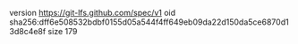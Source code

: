 version https://git-lfs.github.com/spec/v1
oid sha256:dff6e508532bdbf0155d05a544f4ff649eb09da22d150da5ce6870d13d8c4e8f
size 179
